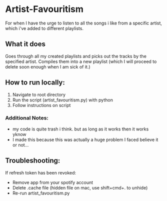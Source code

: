 # Artist-Favouritism
For when I have the urge to listen to all the songs i like from a specific artist, which i've added to different playlists.

<h2>What it does</h2>
Goes through all my created playlists and picks out the tracks by the specified artist. Compiles them into a new playlist (which I will proceed to delete soon enough when I am sick of it.)


## How to run locally:
1. Navigate to root directory
2. Run the script (artist_favouritism.py) with python
3. Follow instructions on script

### Additional Notes: 
- my code is quite trash i think. but as long as it works then it works yknow
- I made this because this was actually a huge problem I faced believe it or not...

## Troubleshooting:
If refresh token has been revoked:
- Remove app from your spotify account
- Delete .cache file (hidden file on mac, use shift+cmd+. to unhide)
- Re-run artist_favouritism.py
